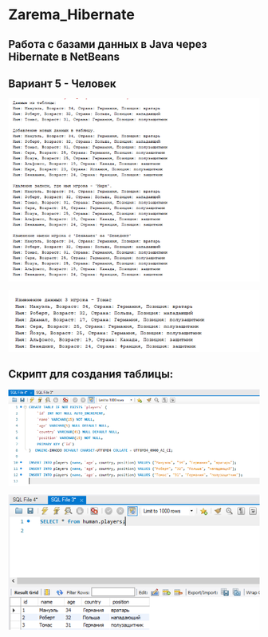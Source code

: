 # Zarema_Hibernate
## Работа с базами данных в Java через Hibernate в NetBeans
## Вариант 5 - Человек
![Снимок](https://github.com/zzoasis/Zarema_Hibernate/blob/master/Снимок6.png)

![Снимок1](https://github.com/zzoasis/Zarema_Hibernate/blob/master/Снимок3.PNG)

 ## Скрипт для создания таблицы:

![Снимок2](https://github.com/zzoasis/Zarema_Hibernate/blob/master/Снимок4.PNG)

![Снимок3](https://github.com/zzoasis/Zarema_Hibernate/blob/master/Снимок5.PNG)
 
